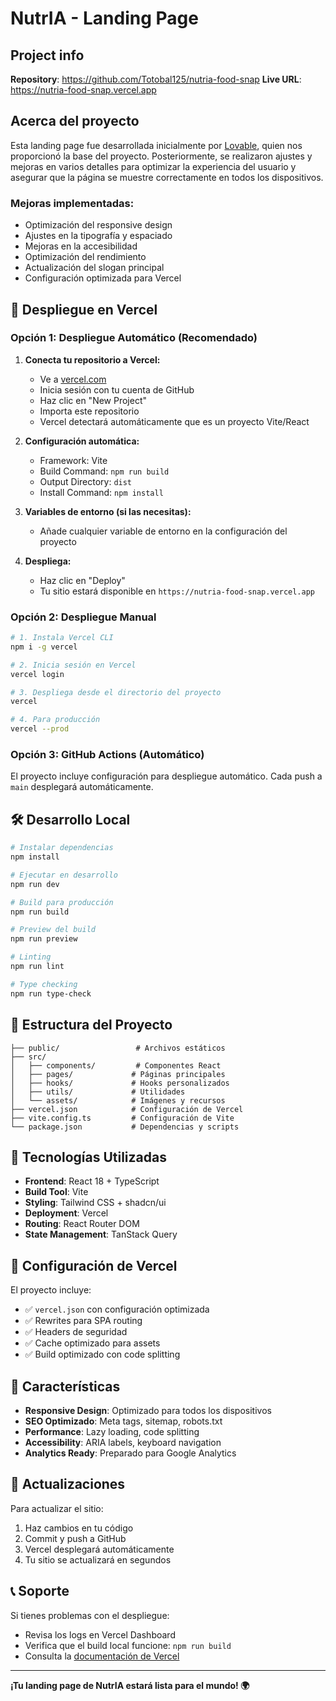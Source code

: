 # NutrIA - Landing Page

## Project info

**Repository**: https://github.com/Totobal125/nutria-food-snap
**Live URL**: https://nutria-food-snap.vercel.app

## Acerca del proyecto

Esta landing page fue desarrollada inicialmente por [Lovable](https://lovable.dev), quien nos proporcionó la base del proyecto. Posteriormente, se realizaron ajustes y mejoras en varios detalles para optimizar la experiencia del usuario y asegurar que la página se muestre correctamente en todos los dispositivos.

### Mejoras implementadas:
- Optimización del responsive design
- Ajustes en la tipografía y espaciado
- Mejoras en la accesibilidad
- Optimización del rendimiento
- Actualización del slogan principal
- Configuración optimizada para Vercel

## 🚀 Despliegue en Vercel

### Opción 1: Despliegue Automático (Recomendado)

1. **Conecta tu repositorio a Vercel:**
   - Ve a [vercel.com](https://vercel.com)
   - Inicia sesión con tu cuenta de GitHub
   - Haz clic en "New Project"
   - Importa este repositorio
   - Vercel detectará automáticamente que es un proyecto Vite/React

2. **Configuración automática:**
   - Framework: Vite
   - Build Command: `npm run build`
   - Output Directory: `dist`
   - Install Command: `npm install`

3. **Variables de entorno (si las necesitas):**
   - Añade cualquier variable de entorno en la configuración del proyecto

4. **Despliega:**
   - Haz clic en "Deploy"
   - Tu sitio estará disponible en `https://nutria-food-snap.vercel.app`

### Opción 2: Despliegue Manual

```bash
# 1. Instala Vercel CLI
npm i -g vercel

# 2. Inicia sesión en Vercel
vercel login

# 3. Despliega desde el directorio del proyecto
vercel

# 4. Para producción
vercel --prod
```

### Opción 3: GitHub Actions (Automático)

El proyecto incluye configuración para despliegue automático. Cada push a `main` desplegará automáticamente.

## 🛠️ Desarrollo Local

```bash
# Instalar dependencias
npm install

# Ejecutar en desarrollo
npm run dev

# Build para producción
npm run build

# Preview del build
npm run preview

# Linting
npm run lint

# Type checking
npm run type-check
```

## 📁 Estructura del Proyecto

```
├── public/                 # Archivos estáticos
├── src/
│   ├── components/         # Componentes React
│   ├── pages/             # Páginas principales
│   ├── hooks/             # Hooks personalizados
│   ├── utils/             # Utilidades
│   └── assets/            # Imágenes y recursos
├── vercel.json            # Configuración de Vercel
├── vite.config.ts         # Configuración de Vite
└── package.json           # Dependencias y scripts
```

## 🎨 Tecnologías Utilizadas

- **Frontend**: React 18 + TypeScript
- **Build Tool**: Vite
- **Styling**: Tailwind CSS + shadcn/ui
- **Deployment**: Vercel
- **Routing**: React Router DOM
- **State Management**: TanStack Query

## 🔧 Configuración de Vercel

El proyecto incluye:
- ✅ `vercel.json` con configuración optimizada
- ✅ Rewrites para SPA routing
- ✅ Headers de seguridad
- ✅ Cache optimizado para assets
- ✅ Build optimizado con code splitting

## 📱 Características

- **Responsive Design**: Optimizado para todos los dispositivos
- **SEO Optimizado**: Meta tags, sitemap, robots.txt
- **Performance**: Lazy loading, code splitting
- **Accessibility**: ARIA labels, keyboard navigation
- **Analytics Ready**: Preparado para Google Analytics

## 🔄 Actualizaciones

Para actualizar el sitio:
1. Haz cambios en tu código
2. Commit y push a GitHub
3. Vercel desplegará automáticamente
4. Tu sitio se actualizará en segundos

## 📞 Soporte

Si tienes problemas con el despliegue:
- Revisa los logs en Vercel Dashboard
- Verifica que el build local funcione: `npm run build`
- Consulta la [documentación de Vercel](https://vercel.com/docs)

---

**¡Tu landing page de NutrIA estará lista para el mundo! 🌍**
